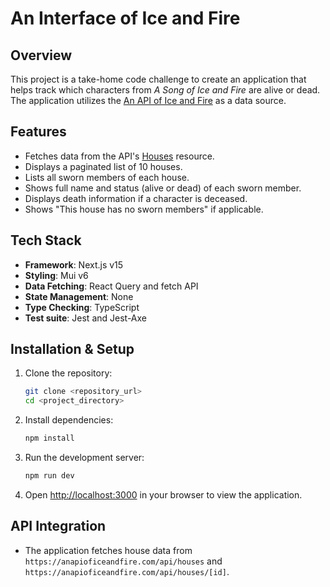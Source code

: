# An Interface of Ice and Fire

## Overview

This project is a take-home code challenge to create an application that helps track which characters from _A Song of Ice and Fire_ are alive or dead. The application utilizes the [An API of Ice and Fire](https://anapioficeandfire.com/) as a data source.

## Features

- Fetches data from the API's [Houses](https://anapioficeandfire.com/api/houses) resource.
- Displays a paginated list of 10 houses.
- Lists all sworn members of each house.
- Shows full name and status (alive or dead) of each sworn member.
- Displays death information if a character is deceased.
- Shows "This house has no sworn members" if applicable.

## Tech Stack

- **Framework**: Next.js v15
- **Styling**: Mui v6
- **Data Fetching**: React Query and fetch API
- **State Management**: None
- **Type Checking**: TypeScript
- **Test suite**: Jest and Jest-Axe

## Installation & Setup

1. Clone the repository:
   ```bash
   git clone <repository_url>
   cd <project_directory>
   ```
2. Install dependencies:
   ```bash
   npm install
   ```
3. Run the development server:

   ```bash
   npm run dev
   ```

4. Open [http://localhost:3000](http://localhost:3000) in your browser to view the application.

## API Integration

- The application fetches house data from `https://anapioficeandfire.com/api/houses` and `https://anapioficeandfire.com/api/houses/[id]`.
